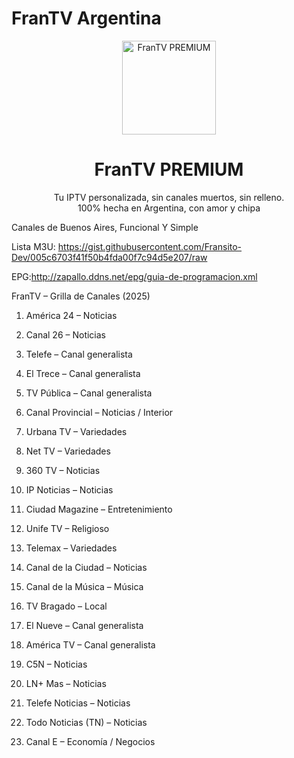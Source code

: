 # FranTV Argentina
<p align="center">
  <img src="https://files.catbox.moe/oevia6.png" alt="FranTV PREMIUM" width="150"/>
</p>

<h1 align="center">FranTV PREMIUM</h1>

<p align="center">
  Tu IPTV personalizada, sin canales muertos, sin relleno.<br>
  100% hecha en Argentina, con amor y chipa
</p>

Canales de Buenos Aires, Funcional Y Simple 

Lista M3U: https://gist.githubusercontent.com/Fransito-Dev/005c6703f41f50b4fda00f7c94d5e207/raw

EPG:http://zapallo.ddns.net/epg/guia-de-programacion.xml

FranTV – Grilla de Canales (2025)

1. América 24 – Noticias


2. Canal 26 – Noticias


3. Telefe – Canal generalista


4. El Trece – Canal generalista


5. TV Pública – Canal generalista


6. Canal Provincial – Noticias / Interior


7. Urbana TV – Variedades


8. Net TV – Variedades


9. 360 TV – Noticias


10. IP Noticias – Noticias


11. Ciudad Magazine – Entretenimiento


12. Unife TV – Religioso


13. Telemax – Variedades


14. Canal de la Ciudad – Noticias


15. Canal de la Música – Música


16. TV Bragado – Local


17. El Nueve – Canal generalista


18. América TV – Canal generalista


19. C5N – Noticias


20. LN+ Mas – Noticias


21. Telefe Noticias – Noticias


22. Todo Noticias (TN) – Noticias


23. Canal E – Economía / Negocios
